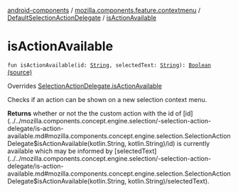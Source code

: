 [android-components](../../index.md) / [mozilla.components.feature.contextmenu](../index.md) / [DefaultSelectionActionDelegate](index.md) / [isActionAvailable](./is-action-available.md)

# isActionAvailable

`fun isActionAvailable(id: `[`String`](https://kotlinlang.org/api/latest/jvm/stdlib/kotlin/-string/index.html)`, selectedText: `[`String`](https://kotlinlang.org/api/latest/jvm/stdlib/kotlin/-string/index.html)`): `[`Boolean`](https://kotlinlang.org/api/latest/jvm/stdlib/kotlin/-boolean/index.html) [(source)](https://github.com/mozilla-mobile/android-components/blob/master/components/feature/contextmenu/src/main/java/mozilla/components/feature/contextmenu/DefaultSelectionActionDelegate.kt#L51)

Overrides [SelectionActionDelegate.isActionAvailable](../../mozilla.components.concept.engine.selection/-selection-action-delegate/is-action-available.md)

Checks if an action can be shown on a new selection context menu.

**Returns**
whether or not the the custom action with the id of [id](../../mozilla.components.concept.engine.selection/-selection-action-delegate/is-action-available.md#mozilla.components.concept.engine.selection.SelectionActionDelegate$isActionAvailable(kotlin.String, kotlin.String)/id) is currently available
which may be informed by [selectedText](../../mozilla.components.concept.engine.selection/-selection-action-delegate/is-action-available.md#mozilla.components.concept.engine.selection.SelectionActionDelegate$isActionAvailable(kotlin.String, kotlin.String)/selectedText).

